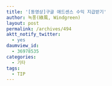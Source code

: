 ```yaml
---
title: '[동영상]구글 애드센스 수익 지급받기'
author: 녹풍(綠風, Windgreen)
layout: post
permalink: /archives/494
aktt_notify_twitter:
  - yes
daumview_id:
  - 36978535
categories:
  - 기타
tags:
  - TIP
---
```

<div class="video-container">
  <div class="video-container__inner">
  </div>
</div>
